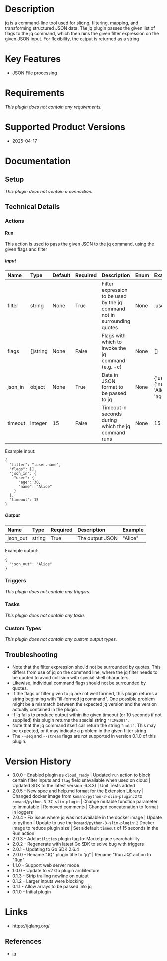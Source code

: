 # Description

[jq](https://stedolan.github.io/jq/) is a command-line tool used for slicing, filtering, mapping, and transforming structured JSON data. The jq plugin passes the given list of flags to the jq command, which then runs the given filter expression on the given JSON input. For flexibility, the output is returned as a string

# Key Features

* JSON File processing

# Requirements
  
*This plugin does not contain any requirements.*

# Supported Product Versions

* 2025-04-17

# Documentation

## Setup
  
*This plugin does not contain a connection.*

## Technical Details

### Actions


#### Run

This action is used to pass the given JSON to the jq command, using the given flags and filter

##### Input

|Name|Type|Default|Required|Description|Enum|Example|Placeholder|Tooltip|
| :--- | :--- | :--- | :--- | :--- | :--- | :--- | :--- | :--- |
|filter|string|None|True|Filter expression to be used by the jq command not in surrounding quotes|None|.user.name|None|None|
|flags|[]string|None|False|Flags with which to invoke the jq command (e.g. -c)|None|[]|None|None|
|json_in|object|None|True|Data in JSON format to be passed to jq|None|{'user': {'name': 'Alice', 'age': 30}}|None|None|
|timeout|integer|15|False|Timeout in seconds during which the jq command runs|None|15|None|None|
  
Example input:

```
{
  "filter": ".user.name",
  "flags": [],
  "json_in": {
    "user": {
      "age": 30,
      "name": "Alice"
    }
  },
  "timeout": 15
}
```

##### Output

|Name|Type|Required|Description|Example|
| :--- | :--- | :--- | :--- | :--- |
|json_out|string|True|The output JSON|"Alice"|
  
Example output:

```
{
  "json_out": "Alice"
}
```
### Triggers
  
*This plugin does not contain any triggers.*
### Tasks
  
*This plugin does not contain any tasks.*

### Custom Types
  
*This plugin does not contain any custom output types.*

## Troubleshooting

* Note that the filter expression should not be surrounded by quotes. This differs from use of jq on the command line, where the jq filter needs to be quoted to avoid collision with special shell characters.
* Likewise, individual command flags should not be surrounded by quotes.
* If the flags or filter given to jq are not well formed, this plugin returns a string beginning with "ill-formed jq command". One possible problem might be a mismatch between the expected jq version and the version actually contained in the plugin.
* If jq fails to produce output within the given timeout (or 10 seconds if not supplied) this plugin returns the special string `"TIMEOUT"`.
* Note that the jq command itself can return the string `"null"`. This may be expected, or it may indicate a problem in the given filter string.
* The `--seq` and `--stream` flags are not supported in version 0.1.0 of this plugin.

# Version History

* 3.0.0 - Enabled plugin as `cloud_ready` | Updated `run` action to block certain filter inputs and `flag` field unavailable when used on cloud | Updated SDK to the latest version (6.3.3) | Unit Tests added
* 2.0.5 - New spec and help.md format for the Extension Library | Changed docker image from `komand/python-3-slim-plugin:2` to `komand/python-3-37-slim-plugin` | Change mutable function parameter to immutable | Removed comments | Changed concatenation to format in loggers
* 2.0.4 - Fix issue where jq was not available in the docker image | Update to python | Update to use the `komand/python-3-slim-plugin:2` Docker image to reduce plugin size | Set a default `timeout` of 15 seconds in the Run action
* 2.0.3 - Add `utilities` plugin tag for Marketplace searchability
* 2.0.2 - Regenerate with latest Go SDK to solve bug with triggers
* 2.0.1 - Updating to Go SDK 2.6.4
* 2.0.0 - Rename "JQ" plugin title to "jq" | Rename "Run JQ" action to "Run"
* 1.1.0 - Support web server mode
* 1.0.0 - Update to v2 Go plugin architecture
* 0.1.3 - Strip trailing newline on output
* 0.1.2 - Larger inputs were blocking
* 0.1.1 - Allow arrays to be passed into jq
* 0.1.0 - Initial plugin

# Links

* https://jqlang.org/

## References

* [jq](https://stedolan.github.io/jq/)